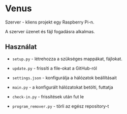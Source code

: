 # Venus
Szerver - kliens projekt egy Raspberry Pi-n.

A szerver üzenet és fájl fogadásra alkalmas.

## Használat
- `setup.py` - létrehozza a szükséges mappákat, fájlokat.

- `update.py` - frissíti a file-okat a GitHub-ról

- `settings.json` - konfigurálja a hálózatok beállításait

- `main.py` - a konfigurált hálózatokat betölti, futtatja

- `check-in.py` - frissítések után fut le

- `program_remover.py` - törli az egész repository-t
